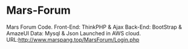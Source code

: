 # Mars-Forum
Mars Forum Code.
Front-End: ThinkPHP & Ajax 
Back-End: BootStrap & AmazeUI
Data: Mysql & Json
Launched in AWS cloud. URL:http://www.marspang.top/MarsForum/Login.php
